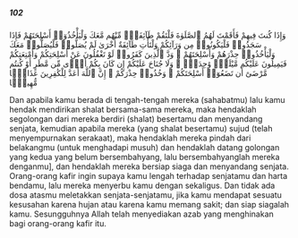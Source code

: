 ##### 102

<span class="ayah">وَإِذَا كُنتَ فِيهِمْ فَأَقَمْتَ لَهُمُ ٱلصَّلَوٰةَ فَلْتَقُمْ طَآئِفَةٌۭ مِّنْهُم مَّعَكَ وَلْيَأْخُذُوٓا۟ أَسْلِحَتَهُمْ فَإِذَا سَجَدُوا۟ فَلْيَكُونُوا۟ مِن وَرَآئِكُمْ وَلْتَأْتِ طَآئِفَةٌ أُخْرَىٰ لَمْ يُصَلُّوا۟ فَلْيُصَلُّوا۟ مَعَكَ وَلْيَأْخُذُوا۟ حِذْرَهُمْ وَأَسْلِحَتَهُمْ ۗ وَدَّ ٱلَّذِينَ كَفَرُوا۟ لَوْ تَغْفُلُونَ عَنْ أَسْلِحَتِكُمْ وَأَمْتِعَتِكُمْ فَيَمِيلُونَ عَلَيْكُم مَّيْلَةًۭ وَٰحِدَةًۭ ۚ وَلَا جُنَاحَ عَلَيْكُمْ إِن كَانَ بِكُمْ أَذًۭى مِّن مَّطَرٍ أَوْ كُنتُم مَّرْضَىٰٓ أَن تَضَعُوٓا۟ أَسْلِحَتَكُمْ ۖ وَخُذُوا۟ حِذْرَكُمْ ۗ إِنَّ ٱللَّهَ أَعَدَّ لِلْكَٰفِرِينَ عَذَابًۭا مُّهِينًۭا</span>

<span class="ayah_translation">Dan apabila kamu berada di tengah-tengah mereka (sahabatmu) lalu kamu hendak mendirikan shalat bersama-sama mereka, maka hendaklah segolongan dari mereka berdiri (shalat) besertamu dan menyandang senjata, kemudian apabila mereka (yang shalat besertamu) sujud (telah menyempurnakan serakaat), maka hendaklah mereka pindah dari belakangmu (untuk menghadapi musuh) dan hendaklah datang golongan yang kedua yang belum bersembahyang, lalu bersembahyanglah mereka denganmu], dan hendaklah mereka bersiap siaga dan menyandang senjata. Orang-orang kafir ingin supaya kamu lengah terhadap senjatamu dan harta bendamu, lalu mereka menyerbu kamu dengan sekaligus. Dan tidak ada dosa atasmu meletakkan senjata-senjatamu, jika kamu mendapat sesuatu kesusahan karena hujan atau karena kamu memang sakit; dan siap siagalah kamu. Sesungguhnya Allah telah menyediakan azab yang menghinakan bagi orang-orang kafir itu.</span>
